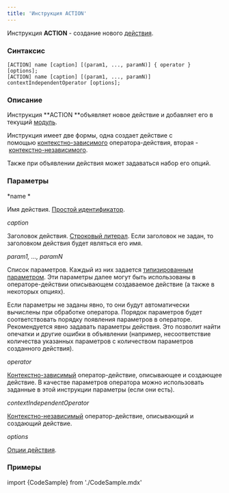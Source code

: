 ```yaml
---
title: 'Инструкция ACTION'
---
```


Инструкция **ACTION** - создание нового [действия](Actions.md).

### Синтаксис

    [ACTION] name [caption] [(param1, ..., paramN)] { operator } [options];
    [ACTION] name [caption] [(param1, ..., paramN)] contextIndependentOperator [options];

### Описание

Инструкция **ACTION **объявляет новое действие и добавляет его в текущий [модуль](Modules.md).

Инструкция имеет две формы, одна создает действие с помощью [контекстно-зависимого](Action_operator.md#contextdependent) оператора-действия, вторая - [контекстно-независимого](Property_operators.md#contextindependent).

Также при объявлении действия может задаваться набор его опций.   

### Параметры

*name *

Имя действия. [Простой идентификатор](IDs.md).

*caption*

Заголовок действия. [Строковый литерал](Literals.md#strliteral-broken). Если заголовок не задан, то заголовком действия будет являться его имя.  

*param1, ..., paramN*

Список параметров. Каждый из них задается [типизированным параметром](IDs.md#paramid-broken). Эти параметры далее могут быть использованы в операторе-действии описывающем создаваемое действие (а также в некоторых опциях).

Если параметры не заданы явно, то они будут автоматически вычислены при обработке оператора. Порядок параметров будет соответствовать порядку появления параметров в операторе. Рекомендуется явно задавать параметры действия. Это позволит найти опечатки и другие ошибки в объявлении (например, несоответствие количества указанных параметров с количеством параметров созданного действия).

*operator*

[Контекстно-зависимый](Action_operator.md) оператор-действие, описывающее и создающее действие. В качестве параметров оператора можно использовать заданные в этой инструкции параметры (если они есть).

*contextIndependentOperator*

[Контекстно-независимый](Action_operator.md#contextindependent) оператор-действие, описывающий и создающий действие. 

*options*

[Опции действия](Action_options.md). 

### Примеры

import {CodeSample} from './CodeSample.mdx'

<CodeSample url="https://ru-documentation.lsfusion.org/sample?file=ActionSample"/>
